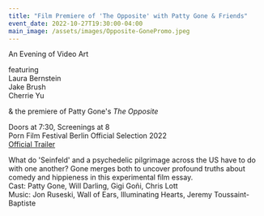 ```yaml
---
title: "Film Premiere of 'The Opposite' with Patty Gone & Friends"
event_date: 2022-10-27T19:30:00-04:00
main_image: /assets/images/Opposite-GonePromo.jpeg
---
```


An Evening of Video Art

featuring<br>
Laura Bernstein<br>
Jake Brush<br>
Cherrie Yu

& the premiere of Patty Gone's *The Opposite*

Doors at 7:30, Screenings at 8<br>
Porn Film Festival Berlin Official Selection 2022<br>
[Official Trailer](https://vimeo.com/pattygone/theoppositetrailer)

What do 'Seinfeld' and a psychedelic pilgrimage across the US have to do with
one another? Gone merges both to uncover profound truths about comedy and
hippieness in this experimental film essay.<br>
Cast: Patty Gone, Will Darling, Gigi Goñi, Chris Lott<br>
Music: Jon Ruseski, Wall of Ears, Illuminating Hearts, Jeremy Toussaint-Baptiste
